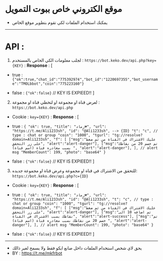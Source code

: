 # موقع الكتروني خاص ببوت التمويل
- يمكنك استخدام الملفات لكي تقوم بتطوير موقع الخاص 

--------------------------------------------

# API : 
1. لجلب معلومات الكي الخاص بالمستخدم : 
`https://bot.keko.dev/api.php?key={KEY}` : **Response** : [
 - true : `{"ok":true,"chat_id":"775392974","bot_id":"1220697355","bot_username":"TMOLbbot","coin":"775223160"}`

- false : `{"ok":false}` // KEY IS EXPIEED!!
 ]

2. لعرض قناة او مجموعة او لتخطي قناة او مجموعة : `https://bot.keko.dev/api.php`

- Cookie : `key={KEY}` : **Response** : [
 - true : `{
  "ok": true,
  "title": "رماد💔",
  "url": "https://t.me/Ali1233sh",
  "id": "@Ali1233sh", --> {ID}
  "t": "c", // type : chat or group
  "coin": "1000",
  "tgurl": "tg://resolve?domain=Ali1233sh",
  "f": [
    ["msg":"عليك الاشتراك في القناة من ثم ضغط على زر التحقق", "alert":"alert-danger"],
    ["msg":"تم خصم 20 من نقاطك بسبب مغادره قناة (اسم قناة) ", "alert":"alert-danger"],
  ], // alert msg
  "MemberCount": 199,
  "photo": "base64"
}`

- false : `{"ok":false}` // KEY IS EXPIEED!!
]

3. للتحقق من الاشتراك في قناة او مجموعة وعرض قناة او مجموعة جديده: `https://bot.keko.dev/api.php?c={ID}`

- Cookie : `key={KEY}` : **Response** : [
 - true : `{
  "ok": true,
  "title": "رماد💔",
  "url": "https://t.me/Ali1233sh",
  "id": "@Ali1233sh",
  "t": "c", // type : chat or group
  "coin": "1000",
  "tgurl": "tg://resolve?domain=Ali1233sh",
  "f": [
    ["msg":"عليك الاشتراك في القناة من ثم ضغط على زر التحقق", "alert":"alert-danger"],
    ["msg":"تم اضافه 10 الى نقاطك بسبب الاشتراك في القناة", "alert":"alert-success"],
    ["msg":"تم خصم 20 من نقاطك بسبب مغادره قناة (اسم قناة) ", "alert":"alert-danger"],
  ], // alert msg
  "MemberCount": 199,
  "photo": "base64"
}`

- false : `{"ok":false}` // KEY IS EXPIEED!!
 ]
--------------------------------------------
- يحق لاي شخص استخدام الملفات داخل صانع ايكو فقط ولا يسمح لغير ذالك 
- BY : https://t.me/mkfrbot
